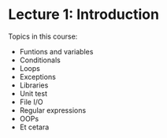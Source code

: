 # Lecture 1: Introduction
Topics in this course:
- Funtions and variables
- Conditionals
- Loops
- Exceptions
- Libraries
- Unit test
- File I/O
- Regular expressions
- OOPs
- Et cetara

